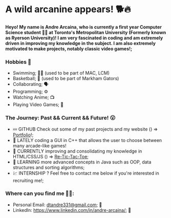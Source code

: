 # A wild arcanine appears! 🐕🔥
**Heyo! My name is Andre Arcaina, who is currently a first year Computer Science student 👨‍💻 at Toronto's Metropolitan University (Formerly known as Ryerson University)! I am very fascinated in coding and am extremely driven in improving my knowledge in the subject. I am also extremely motivated to make projects, notably classic video games!;** 

### Hobbies 🤩 ###
- Swimming; 🏊‍♂️ (used to be part of MAC, LCM)
- Basketball; 🏀 (used to be part of Markham Gators)
- Collaborating; 🗣️ 
- Programming; ⚙️
- Watching Anime; 📺
- Playing Video Games; 🤭

### The Journey: Past && Current && Future! 😮 ###
- 💤 GITHUB Check out some of my past projects and my website () => [Portfolio](https://andrearcaina.github.io)!;
- 🔭 LATELY coding a GUI in C++ that allows the user to choose between many arcade-like games!
- 🤔 CURRENTLY improving and consolidating my knowledge in HTML/CSS/JS () => [Re-Tic-Tac-Toe](https://andrearcaina.github.io/Re-Tic-Tac-Toe/);
- 🌱 LEARNING more advanced concepts in Java such as OOP, data structures and sorting algorithms;
- 💹 INTERNSHIP ? Feel free to contact me below if you're interested in recruiting me!;

### Where can you find me 🧐🧐: ###
- Personal Email: dtandre331@gmail.com; 📩
- LinkedIn: https://www.linkedin.com/in/andre-arcaina/; 🔗
